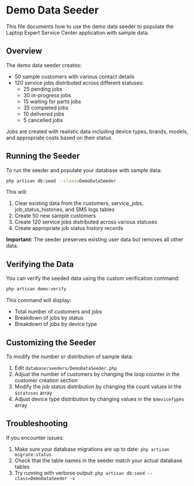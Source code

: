 # Demo Data Seeder

This file documents how to use the demo data seeder to populate the Laptop Expert Service Center application with sample data.

## Overview

The demo data seeder creates:
- 50 sample customers with various contact details
- 120 service jobs distributed across different statuses:
  - 25 pending jobs
  - 30 in-progress jobs
  - 15 waiting for parts jobs
  - 35 completed jobs
  - 10 delivered jobs
  - 5 cancelled jobs

Jobs are created with realistic data including device types, brands, models, and appropriate costs based on their status.

## Running the Seeder

To run the seeder and populate your database with sample data:

```bash
php artisan db:seed --class=DemoDataSeeder
```

This will:
1. Clear existing data from the customers, service_jobs, job_status_histories, and SMS logs tables
2. Create 50 new sample customers
3. Create 120 service jobs distributed across various statuses
4. Create appropriate job status history records

**Important:** The seeder preserves existing user data but removes all other data.

## Verifying the Data

You can verify the seeded data using the custom verification command:

```bash
php artisan demo:verify
```

This command will display:
- Total number of customers and jobs
- Breakdown of jobs by status
- Breakdown of jobs by device type

## Customizing the Seeder

To modify the number or distribution of sample data:

1. Edit `database/seeders/DemoDataSeeder.php`
2. Adjust the number of customers by changing the loop counter in the customer creation section
3. Modify the job status distribution by changing the count values in the `$statuses` array
4. Adjust device type distribution by changing values in the `$deviceTypes` array

## Troubleshooting

If you encounter issues:

1. Make sure your database migrations are up to date: `php artisan migrate:status`
2. Check that the table names in the seeder match your actual database tables
3. Try running with verbose output: `php artisan db:seed --class=DemoDataSeeder -v` 